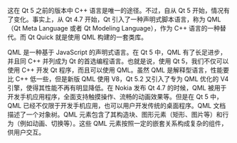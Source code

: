 这在 Qt 5 之前的版本中 C++ 语言是唯一的途径。不过，自从 Qt 5 开始，情况有了变化。事实上，从 Qt 4.7 开始，Qt 引入了一种声明式脚本语言，称为 QML（Qt Meta Language 或者 Qt Modeling Language），作为 C++ 语言的一种替代。而 Qt Quick 就是使用 QML 构建的一套类库。

QML 是一种基于 JavaScript 的声明式语言。在 Qt 5 中，QML 有了长足进步，并且同 C++ 并列成为 Qt 的首选编程语言。也就是说，使用 Qt 5，我们不仅可以使用 C++ 开发 Qt 程序，而且可以使用 QML。虽然 QML 是解释型语言，性能要比 C++ 低一些，但是新版 QML 使用 V8，Qt 5.2 又引入了专为 QML 优化的 V4 引擎，使得其性能不再有明显降低。在 Nokia 发布 Qt 4.7 的时候，QML 被用于开发手机应用程序，全面支持触摸操作、流畅的动画效果等。但是在 Qt 5 中，QML 已经不仅限于开发手机应用，也可以用户开发传统的桌面程序。QML 文档描述了一个对象树。QML 元素包含了其构造块、图形元素（矩形、图片等）和行为（例如动画、切换等）。这些 QML 元素按照一定的嵌套关系构成复杂的组件，供用户交互。